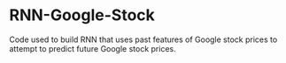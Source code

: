 # RNN-Google-Stock
Code used to build RNN that uses past features of Google stock prices to attempt to predict future Google stock prices.
